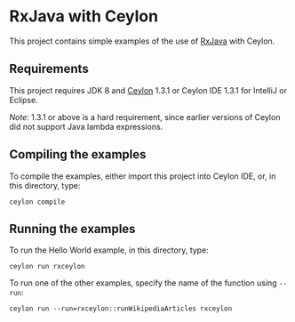 # RxJava with Ceylon

This project contains simple examples of the use of [RxJava] 
with Ceylon.

[RxJava]: https://github.com/ReactiveX/RxJava

## Requirements

This project requires JDK 8 and [Ceylon] 1.3.1 or Ceylon IDE 
1.3.1 for IntelliJ or Eclipse.

_Note_: 1.3.1 or above is a hard requirement, since earlier
versions of Ceylon did not support Java lambda expressions.

[Ceylon]: https://ceylon-lang.org/download

## Compiling the examples

To compile the examples, either import this project into 
Ceylon IDE, or, in this directory, type:

    ceylon compile

## Running the examples

To run the Hello World example, in this directory, type:

    ceylon run rxceylon

To run one of the other examples, specify the name of
the function using `--run`:

    ceylon run --run=rxceylon::runWikipediaArticles rxceylon


